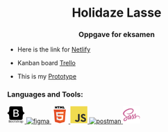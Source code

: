 <h1 align="center">Holidaze Lasse</h1>
<h3 align="center">Oppgave for eksamen</h3>

- Here is the link for [Netlify](https://holid.netlify.app/)

- Kanban board [Trello](https://trello.com/invite/b/1rtLcqTC/ATTIea09acbcc01a53fbf7752180bac0afa4F82ECA46/holidaze)

- This is my [Prototype](https://www.figma.com/file/EAYcjpix2VPsuZgKhOCUtn/Holidaze?type=design&node-id=0%3A1&t=EdinP0hMqeYKoyTV-1)



<h3 align="left">Languages and Tools:</h3>
<p align="left"> <a href="https://getbootstrap.com" target="_blank" rel="noreferrer"> <img src="https://raw.githubusercontent.com/devicons/devicon/master/icons/bootstrap/bootstrap-plain-wordmark.svg" alt="bootstrap" width="40" height="40"/> </a> <a href="https://www.figma.com/" target="_blank" rel="noreferrer"> <img src="https://www.vectorlogo.zone/logos/figma/figma-icon.svg" alt="figma" width="40" height="40"/> </a> <a href="https://www.w3.org/html/" target="_blank" rel="noreferrer"> <img src="https://raw.githubusercontent.com/devicons/devicon/master/icons/html5/html5-original-wordmark.svg" alt="html5" width="40" height="40"/> </a> <a href="https://developer.mozilla.org/en-US/docs/Web/JavaScript" target="_blank" rel="noreferrer"> <img src="https://raw.githubusercontent.com/devicons/devicon/master/icons/javascript/javascript-original.svg" alt="javascript" width="40" height="40"/> </a> <a href="https://postman.com" target="_blank" rel="noreferrer"> <img src="https://www.vectorlogo.zone/logos/getpostman/getpostman-icon.svg" alt="postman" width="40" height="40"/> </a> <a href="https://sass-lang.com" target="_blank" rel="noreferrer"> <img src="https://raw.githubusercontent.com/devicons/devicon/master/icons/sass/sass-original.svg" alt="sass" width="40" height="40"/> </a> </p>

